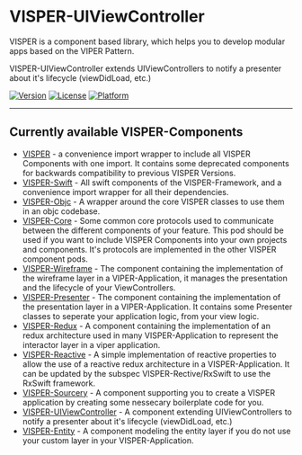 # VISPER-UIViewController

VISPER is a component based library, which helps you to develop modular apps based on the VIPER Pattern.

VISPER-UIViewController extends UIViewControllers to notify a presenter about it's lifecycle (viewDidLoad, etc.) 

[![Version](https://img.shields.io/cocoapods/v/VISPER.svg?style=flat)](http://cocoapods.org/pods/VISPER)
[![License](https://img.shields.io/cocoapods/l/VISPER.svg?style=flat)](http://cocoapods.org/pods/VISPER)
[![Platform](https://img.shields.io/cocoapods/p/VISPER.svg?style=flat)](http://cocoapods.org/pods/VISPER)

---------------------------------------------------------------------------------------------------------

## Currently available VISPER-Components

* [VISPER](http://htmlpreview.github.io/?https://github.com/barteljan/VISPER/blob/master/docs/VISPER/index.html) - a convenience import wrapper to include all VISPER Components with one import. It contains some deprecated components for backwards compatibility to previous VISPER Versions.
* [VISPER-Swift](http://htmlpreview.github.io/?https://github.com/barteljan/VISPER/blob/master/docs/VISPER-Swift/index.html) - All swift components of the VISPER-Framework, and a convenience import wrapper for all their dependencies.
* [VISPER-Objc](http://htmlpreview.github.io/?https://github.com/barteljan/VISPER/blob/master/docs/VISPER-Objc/index.html) - A wrapper around the core VISPER classes to use them in an objc codebase.
* [VISPER-Core](http://htmlpreview.github.io/?https://github.com/barteljan/VISPER/blob/master/docs/VISPER-Swift/index.html) - Some common core protocols used to communicate between the different components of your feature. This pod should be used if you want to include VISPER Components into your own projects and components. It's protocols are implemented in the other VISPER component pods.
* [VISPER-Wireframe](http://htmlpreview.github.io/?https://github.com/barteljan/VISPER/blob/master/docs/VISPER-Wireframe/index.html) - The component containing the implementation of the wireframe layer in a VIPER-Application, it manages the presentation and the lifecycle of your ViewControllers.
* [VISPER-Presenter](http://htmlpreview.github.io/?https://github.com/barteljan/VISPER/blob/master/docs/VISPER-Presenter/index.html) - The component containing the implementation of the presentation layer in a VIPER-Application. It contains some Presenter classes to seperate your application logic, from your view logic. 
* [VISPER-Redux](http://htmlpreview.github.io/?https://github.com/barteljan/VISPER/blob/master/docs/VISPER-Redux/index.html) - A component containing the implementation of an redux architecture used in many VISPER-Application to represent the interactor layer in a viper application.
* [VISPER-Reactive](http://htmlpreview.github.io/?https://github.com/barteljan/VISPER/blob/master/docs/VISPER-Reactive/index.html) - A simple implementation of reactive properties to allow the use of a reactive redux architecture in a VISPER-Application. It can be updated by the subspec VISPER-Rective/RxSwift to use the RxSwift framework.
* [VISPER-Sourcery](http://htmlpreview.github.io/?https://github.com/barteljan/VISPER/blob/master/docs/VISPER-Sourcery/index.html) - A component supporting you to create a VISPER application by creating some nessecary boilerplate code for you.
* [VISPER-UIViewController](http://htmlpreview.github.io/?https://github.com/barteljan/VISPER/blob/master/docs/VISPER-UIViewController/index.html) - A component extending UIViewControllers to notify a presenter about it's lifecycle (viewDidLoad, etc.) 
* [VISPER-Entity](http://htmlpreview.github.io/?https://github.com/barteljan/VISPER/blob/master/docs/VISPER-UIViewController/index.html) - A component modeling the entity layer if you do not use your custom layer in your VISPER-Application.
